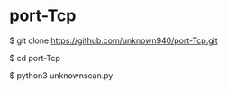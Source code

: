 # port-Tcp



$ git clone https://github.com/unknown940/port-Tcp.git

$ cd port-Tcp

$ python3 unknownscan.py

